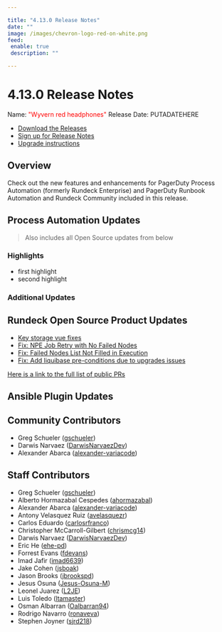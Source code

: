 ```yaml
---

title: "4.13.0 Release Notes"
date: ""
image: /images/chevron-logo-red-on-white.png
feed:
 enable: true
 description: ""

---
```


# 4.13.0 Release Notes

Name: <span style="color: red"><span class="glyphicon glyphicon-headphones"></span> "Wyvern red headphones"</span>
Release Date: PUTADATEHERE

- [Download the Releases](https://download.rundeck.com/)
- [Sign up for Release Notes](https://www.rundeck.com/release-notes-signup)
- [Upgrade instructions](/upgrading/)

## Overview

Check out the new features and enhancements for PagerDuty Process Automation (formerly Rundeck Enterprise) and PagerDuty Runbook Automation and Rundeck Community included in this release.

## Process Automation Updates

> Also includes all Open Source updates from below

### Highlights

- first highlight
- second highlight

### Additional Updates




## Rundeck Open Source Product Updates

* [Key storage vue fixes](https://github.com/rundeck/rundeck/pull/8254)
* [Fix: NPE Job Retry with No Failed Nodes](https://github.com/rundeck/rundeck/pull/8225)
* [Fix: Failed Nodes List Not Filled in Execution](https://github.com/rundeck/rundeck/pull/8163)
* [Fix: Add liquibase pre-conditions due to upgrades issues](https://github.com/rundeck/rundeck/pull/8095)


[Here is a link to the full list of public PRs](https://github.com/rundeck/rundeck/pulls?q=is%3Apr+milestone%3A4.13.0+is%3Aclosed)

## Ansible Plugin Updates


## Community Contributors

* Greg Schueler ([gschueler](https://github.com/gschueler))
* Darwis Narvaez ([DarwisNarvaezDev](https://github.com/DarwisNarvaezDev))
* Alexander Abarca ([alexander-variacode](https://github.com/alexander-variacode))


## Staff Contributors

* Greg Schueler ([gschueler](https://github.com/gschueler))
* Alberto Hormazabal Cespedes ([ahormazabal](https://github.com/ahormazabal))
* Alexander Abarca ([alexander-variacode](https://github.com/alexander-variacode))
* Antony Velasquez Ruiz ([avelasquezr](https://github.com/avelasquezr))
* Carlos Eduardo ([carlosrfranco](https://github.com/carlosrfranco))
* Christopher McCarroll-Gilbert ([chrismcg14](https://github.com/chrismcg14))
* Darwis Narvaez ([DarwisNarvaezDev](https://github.com/DarwisNarvaezDev))
* Eric He ([ehe-pd](https://github.com/ehe-pd))
* Forrest Evans ([fdevans](https://github.com/fdevans))
* Imad Jafir ([imad6639](https://github.com/imad6639))
* Jake Cohen ([jsboak](https://github.com/jsboak))
* Jason Brooks ([jbrookspd](https://github.com/jbrookspd))
* Jesus Osuna ([Jesus-Osuna-M](https://github.com/Jesus-Osuna-M))
* Leonel Juarez ([L2JE](https://github.com/L2JE))
* Luis Toledo ([ltamaster](https://github.com/ltamaster))
* Osman Albarran ([Oalbarran94](https://github.com/Oalbarran94))
* Rodrigo Navarro ([ronaveva](https://github.com/ronaveva))
* Stephen Joyner ([sjrd218](https://github.com/sjrd218))
